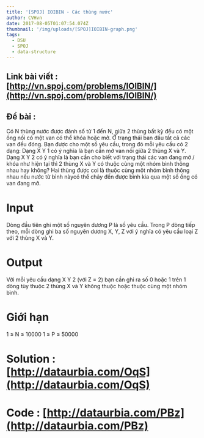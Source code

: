 ```yaml
---
title: '[SPOJ] IOIBIN - Các thùng nước'
author: CVHvn
date: 2017-08-05T01:07:54.074Z
thumbnail: '/img/uploads/[SPOJ]IOIBIN-graph.png'
tags:
  - DSU
  - SPOJ
  - data-structure
---
```

## Link bài viết : [http://vn.spoj.com/problems/IOIBIN/](http://vn.spoj.com/problems/IOIBIN/)
## Đề bài :
Có N thùng nước được đánh số từ 1 đến N, giữa 2 thùng bất kỳ đều có một ống nối có một van có thể khóa hoặc mở. Ở trạng thái ban đầu tất cả các van đều đóng.
Bạn được cho một số yêu cầu, trong đó mỗi yêu cầu có 2 dạng:
Dạng X Y 1 có ý nghĩa là bạn cần mở van nối giữa 2 thùng X và Y.
Dạng X Y 2 có ý nghĩa là bạn cần cho biết với trạng thái các van đang mở / khóa như hiện tại thì 2 thùng X và Y có thuộc cùng một nhóm bình thông nhau hay không? Hai thùng được coi là thuộc cùng một nhóm bình thông nhau nếu nước từ bình nàycó thể chảy đến được bình kia qua một số ống có van đang mở.

# Input
Dòng đầu tiên ghi một số nguyên dương P là số yêu cầu.
Trong P dòng tiếp theo, mỗi dòng ghi ba số nguyên dương X, Y, Z với ý nghĩa có yêu cầu loại Z với 2 thùng X và Y.

# Output
Với mỗi yêu cầu dạng X Y 2 (với Z = 2) bạn cần ghi ra số 0 hoặc 1 trên 1 dòng tùy thuộc 2 thùng X và Y không thuộc hoặc thuộc cùng một nhóm bình.

# Giới hạn
1 ≤ N ≤ 10000
1 ≤ P ≤ 50000

# Solution : [http://dataurbia.com/OqS](http://dataurbia.com/OqS)
# Code : [http://dataurbia.com/PBz](http://dataurbia.com/PBz)
